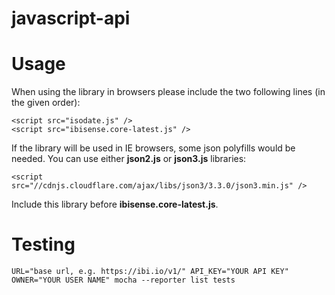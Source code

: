 javascript-api
==============


# Usage

When using the library in browsers please include the two following lines (in the given order):

```
<script src="isodate.js" />
<script src="ibisense.core-latest.js" />
```
If the library will be used in IE browsers, some json polyfills would be needed. You can use 
either **json2.js** or **json3.js** libraries:
```
<script src="//cdnjs.cloudflare.com/ajax/libs/json3/3.3.0/json3.min.js" />
```
Include this library before **ibisense.core-latest.js**.

# Testing

```
URL="base url, e.g. https://ibi.io/v1/" API_KEY="YOUR API KEY" OWNER="YOUR USER NAME" mocha --reporter list tests
```